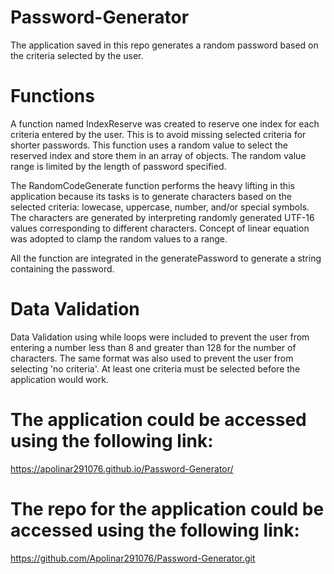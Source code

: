 # Password-Generator
The application saved in this repo generates a random password based on the criteria selected by the user.

# Functions
A function named IndexReserve was created to reserve one index for each criteria
entered by the user. This is to avoid missing selected criteria for shorter
passwords. This function uses a random value to select the reserved index and store them in an array of objects. The random value range is limited by the length of password specified.

The RandomCodeGenerate function performs the heavy lifting in this application because its tasks is to generate characters based on the selected criteria: lowecase,
uppercase, number, and/or special symbols. The characters are generated by interpreting randomly generated UTF-16 values corresponding to different characters. Concept of linear equation was adopted to clamp the random values to a range.

All the function are integrated in the generatePassword to generate a string containing the password.

# Data Validation

Data Validation using while loops were included to prevent the user from entering a number less than 8 and greater than 128 for the number of characters. The same format was also used to prevent the user from selecting 'no criteria'. At least one criteria must be selected before the application would work.


# The application could be accessed using the following link:
https://apolinar291076.github.io/Password-Generator/

# The repo for the application could be accessed using the following link:
 https://github.com/Apolinar291076/Password-Generator.git